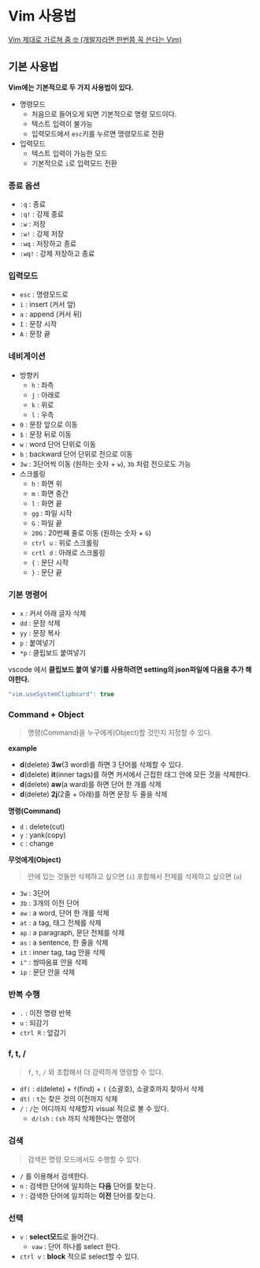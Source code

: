 # Vim 사용법

[Vim 제대로 가르쳐 줌 🤓 (개발자라면 한번쯤 꼭 쓴다는 Vim)](https://www.youtube.com/watch?v=cY0JxzENBJg&list=PLkfxusmKmLsNDGmER2tmrslpPOTfKhE7j&index=113&t=781s)

## 기본 사용법

**Vim에는 기본적으로 두 가지 사용법이 있다.**

- 명령모드
    - 처음으로 들어오게 되면 기본적으로 명령 모드이다.
    - 텍스트 입력이 불가능
    - 입력모드에서 `esc`키를 누르면 명령모드로 전환
- 입력모드
    - 텍스트 입력이 가능한 모드
    - 기본적으로 `i`로 입력모드 전환
    

### 종료 옵션

- `:q` : 종료
- `:q!` : 강제 종료
- `:w` : 저장
- `:w!` : 강제 저장
- `:wq` : 저장하고 종료
- `:wq!` : 강제 저장하고 종료

### 입력모드

- `esc` : 명령모드로
- `i` : insert (커서 앞)
- `a` : append (커서 뒤)
- `I` : 문장 시작
- `A` : 문장 끝

### 네비게이션

- 방향키
    - `h` : 좌측
    - `j` : 아래로
    - `k` : 위로
    - `l` : 우측
- `0` : 문장 앞으로 이동
- `$` : 문장 뒤로 이동
- `w` : word 단어 단위로 이동
- `b` : backward 단어 단위로 전으로 이동
- `3w` : 3단어씩 이동 (원하는 숫자 + `w`), `3b` 처럼 전으로도 가능
- 스크롤링
    - `h` : 화면 위
    - `m` : 화면 중간
    - `l` : 화면 끝
    - `gg` : 파일 시작
    - `G` : 파일 끝
    - `20G` : 20번째 줄로 이동 (원하는 숫자 + `G`)
    - `ctrl u` : 위로 스크롤링
    - `crtl d` : 아래로 스크롤링
    - `{` : 문단 시작
    - `}` : 문단 끝

### 기본 명령어

- `x` : 커서 아래 글자 삭제
- `dd` : 문장 삭제
- `yy` : 문장 복사
- `p` : 붙여넣기
- `*p` : 클립보드 붙여넣기

vscode 에서 **클립보드 붙여 넣기를 사용하려면 setting의 json파일에 다음을 추가 해야한다.**

```jsx
"vim.useSystemClipboard": true
```

### Command + Object

> 명령(Command)을 누구에게(Object)할 것인지 지정할 수 있다.
> 

**example**

- **d**(delete) **3w**(3 word)를 하면 3 단어를 삭제할 수 있다.
- **d**(delete) **it**(inner tags)를 하면 커서에서 근접한 태그 안에 모든 것을 삭제한다.
- **d**(delete) **aw**(a ward)를 하면 단어 한 개를 삭제
- **d**(delete) **2j**(2줄 + 아래)를 하면 문장 두 줄을 삭제

**명령(Command)**

- `d` : delete(cut)
- `y` : yank(copy)
- `c` : change

**무엇에게(Object)**

> 안에 있는 것들만 삭제하고 싶으면 (`i`) 포함해서 전체를 삭제하고 싶으면 (`a`)
> 
- `3w` : 3단어
- `3b` : 3개의 이전 단어
- `aw` : a word, 단어 한 개를 삭제
- `at` : a tag, 태그 전체를 삭제
- `ap` : a paragraph, 문단 전체를 삭제
- `as` : a sentence, 한 줄을 삭제
- `it` : inner tag, tag 안을 삭제
- `i"` : 쌍따옴표 안을 삭제
- `ip` : 문단 안을 삭제

### 반복 수행

- `.` : 이전 명령 반복
- `u` : 되감기
- `ctrl R` : 앞감기

### f, t, /

> `f`, `t`, `/` 와 조합해서 더 강력하게 명령할 수 있다.
> 
- `df(` : `d`(delete) + `f`(find) + `(` (소괄호), 소괄호까지 찾아서 삭제
- `dt(` : `t`는 찾은 것의 이전까지 삭제
- `/` : `/`는 어디까지 삭제할지 visual 적으로 볼 수 있다.
    - `d/(sh` : `(sh` 까지 삭제한다는 명령어

### 검색

> 검색은 명령 모드에서도 수행할 수 있다.
> 
- `/` 를 이용해서 검색한다.
- `n` : 검색한 단어에 일치하는 **다음** 단어를 찾는다.
- `?` :  검색한 단어에 일치하는 **이전** 단어를 찾는다.

### 선택

- `v` : **select모드**로 들어간다.
    - `vaw` : 단어 하나를 select 한다.
- `ctrl v` : **block** 적으로 select할 수 있다.